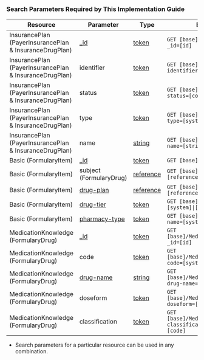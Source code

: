 <a name="Search Parameters Required By This Implementation Guide"></a>
### Search Parameters Required by This Implementation Guide
<table class="grid">
	<thead>
		<tr>
			<th>Resource</th>
			<th>Parameter</th>
			<th>Type</th>
			<th>Example</th>
		</tr>
	</thead>
	<tbody>
		<tr>
			<td>InsurancePlan (PayerInsurancePlan & InsuranceDrugPlan)</td>
			<td><a href="http://hl7.org/fhir/R4/search.html">_id</a></td>
			<td><a href="https://www.hl7.org/fhir/search.html#token">token</a></td>
			<td><code class="highlighter-rouge">GET [base]/InsurancePlan?_id=[id]</code></td>
		</tr>
  		<tr>
			<td>InsurancePlan (PayerInsurancePlan & InsuranceDrugPlan)</td>
			<td>identifier</td>
			<td><a href="https://www.hl7.org/fhir/search.html#token">token</a></td>
			<td><code class="highlighter-rouge">GET [base]/InsurancePlan?identifier=[system]|[code]</code></td>
		</tr>
		<tr>
			<td>InsurancePlan (PayerInsurancePlan & InsuranceDrugPlan)</td>
			<td>status</td>
			<td><a href="https://www.hl7.org/fhir/search.html#token">token</a></td>
			<td><code class="highlighter-rouge">GET [base]/InsurancePlan?status=[code]</code></td>
		</tr>
		<tr>
			<td>InsurancePlan (PayerInsurancePlan & InsuranceDrugPlan)</td>
			<td>type</td>
			<td><a href="https://www.hl7.org/fhir/search.html#token">token</a></td>
			<td><code class="highlighter-rouge">GET [base]/InsurancePlan?type=[system]|[code]</code></td>
		</tr>	
		<tr>
			<td>InsurancePlan (PayerInsurancePlan & InsuranceDrugPlan)</td>
			<td>name</td>
			<td><a href="https://www.hl7.org/fhir/search.html#string">string</a></td>
			<td><code class="highlighter-rouge">GET [base]/InsurancePlan?name=[string]</code></td>
		</tr>
		<tr>
			<td>Basic (FormularyItem)</td>
			<td><a href="http://hl7.org/fhir/R4/search.html">_id</a></td>
			<td><a href="https://www.hl7.org/fhir/search.html#token">token</a></td>
			<td><code class="highlighter-rouge">GET [base]/Basic?_id=[id]</code></td>
		</tr>
		<tr>
			<td>Basic (FormularyItem)</td>
			<td>subject (FormularyDrug)</td>
			<td><a href="https://www.hl7.org/fhir/search.html#string">reference</a></td>
			<td><code class="highlighter-rouge">GET [base]/subject?=[reference]</code></td>
		</tr>
		<tr>
			<td>Basic (FormularyItem)</td>
			<td><a href="SearchParameter-drug-plan.html">drug-plan</a></td>
			<td><a href="https://www.hl7.org/fhir/search.html#reference">reference</a></td>
			<td><code class="highlighter-rouge">GET [base]/Basic?drug-plan=[reference]</code></td>
		</tr>
		<tr>
			<td>Basic (FormularyItem)</td>
			<td><a href="SearchParameter-drug-tier.html">drug-tier</a></td>
			<td><a href="https://www.hl7.org/fhir/search.html#string">token</a></td>
			<td><code class="highlighter-rouge">GET [base]/Basic?drug-tier=[system]|[code]</code></td>
		</tr>
		<tr>
			<td>Basic (FormularyItem)</td>
			<td><a href="SearchParameter-pharmacy-type.html">pharmacy-type</a></td>
			<td><a href="https://www.hl7.org/fhir/search.html#string">token</a></td>
			<td><code class="highlighter-rouge">GET [base]/pharmacy-type?name=[system]|[code]</code></td>
		</tr>
		<tr>
			<td>MedicationKnowledge (FormularyDrug)</td>
			<td><a href="http://hl7.org/fhir/R4/search.html">_id</a></td>
			<td><a href="https://www.hl7.org/fhir/search.html#token">token</a></td>
			<td><code class="highlighter-rouge">GET [base]/MedicationKnowledge?_id=[id]</code></td>
		</tr>
		<tr>
			<td>MedicationKnowledge (FormularyDrug)</td>
			<td>code</td>
			<td><a href="https://www.hl7.org/fhir/search.html#token">token</a></td>
			<td><code class="highlighter-rouge">GET [base]/MedicationKnowledge?code=[system]|[code]</code></td>
		</tr>
		<tr>
			<td>MedicationKnowledge (FormularyDrug)</td>
			<td><a href="SearchParameter-drug-name.html">drug-name</a></td>
			<td><a href="https://www.hl7.org/fhir/search.html#string">string</a></td>
			<td><code class="highlighter-rouge">GET [base]/MedicationKnowledge?drug-name=[string]</code></td>
		</tr>
		<tr>
			<td>MedicationKnowledge (FormularyDrug)</td>
			<td>doseform</td>
			<td><a href="https://www.hl7.org/fhir/search.html#token">token</a></td>
			<td><code class="highlighter-rouge">GET [base]/MedicationKnowledge?doseform=[system|code]</code></td>
		</tr>
		<tr>
			<td>MedicationKnowledge (FormularyDrug)</td>
			<td>classification</td>
			<td><a href="https://www.hl7.org/fhir/search.html#token">token</a></td>
			<td><code class="highlighter-rouge">GET [base]/MedicationKnowledge?classification=[system]|[code]</code></td>
		</tr>
	</tbody>
</table>
<p>
<ul>
  <li>
    Search parameters for a particular resource can be used in any combination.
  </li>
</ul>	
</p>
